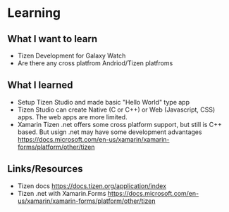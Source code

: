# Learning

## What I want to learn

 - Tizen Development for Galaxy Watch
 - Are there any cross platfrom Andriod/Tizen platfroms

## What I learned
- Setup Tizen Studio and made basic "Hello World" type app
- Tizen Studio can create Native (C or C++) or Web (Javascript, CSS) apps. The web apps are more limited.
- Xamarin Tizen .net offers some cross platform support, but still is C++ based. But usign .net may have some development advantages https://docs.microsoft.com/en-us/xamarin/xamarin-forms/platform/other/tizen 

## Links/Resources
- Tizen docs https://docs.tizen.org/application/index
- Tizen .net with Xamarin.Forms https://docs.microsoft.com/en-us/xamarin/xamarin-forms/platform/other/tizen
